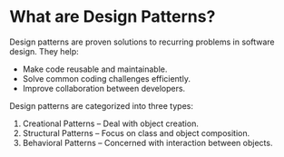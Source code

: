 # What are Design Patterns?
Design patterns are proven solutions to recurring problems in software design. They help:

- Make code reusable and maintainable.
- Solve common coding challenges efficiently.
- Improve collaboration between developers.

Design patterns are categorized into three types:

1. Creational Patterns – Deal with object creation.
2. Structural Patterns – Focus on class and object composition.
3. Behavioral Patterns – Concerned with interaction between objects.